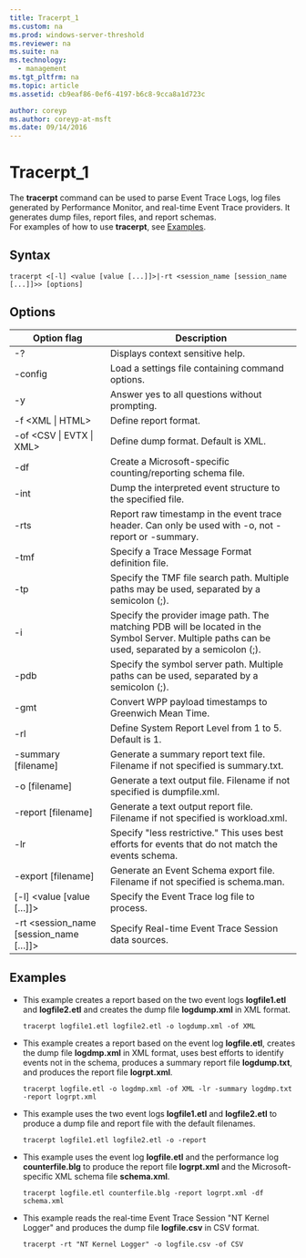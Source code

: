 ```yaml
---
title: Tracerpt_1
ms.custom: na
ms.prod: windows-server-threshold
ms.reviewer: na
ms.suite: na
ms.technology: 
  - management
ms.tgt_pltfrm: na
ms.topic: article
ms.assetid: cb9eaf86-0ef6-4197-b6c8-9cca8a1d723c

author: coreyp
ms.author: coreyp-at-msft
ms.date: 09/14/2016
---
```

# Tracerpt_1
The **tracerpt** command can be used to parse Event Trace Logs, log files generated by Performance Monitor, and real-time Event Trace providers. It generates dump files, report files, and report schemas.  
For examples of how to use **tracerpt**, see [Examples](#BKMK_EXAMPLES).  
## Syntax  
```  
tracerpt <[-l] <value [value [...]]>|-rt <session_name [session_name [...]]>> [options]  
```  
## Options  
|Option flag|Description|  
|---------------|---------------|  
|-?|Displays context sensitive help.|  
|-config <filename>|Load a settings file containing command options.|  
|-y|Answer yes to all questions without prompting.|  
|-f <XML &#124; HTML>|Define report format.|  
|-of <CSV &#124; EVTX &#124; XML>|Define dump format. Default is XML.|  
|-df <filename>|Create a Microsoft-specific counting/reporting schema file.|  
|-int <filename>|Dump the interpreted event structure to the specified file.|  
|-rts|Report raw timestamp in the event trace header. Can only be used with -o, not -report or -summary.|  
|-tmf <filename>|Specify a Trace Message Format definition file.|  
|-tp <value>|Specify the TMF file search path. Multiple paths may be used, separated by a semicolon (;).|  
|-i <value>|Specify the provider image path. The matching PDB will be located in the Symbol Server. Multiple paths can be used, separated by a semicolon (;).|  
|-pdb <value>|Specify the symbol server path. Multiple paths can be used, separated by a semicolon (;).|  
|-gmt|Convert WPP payload timestamps to Greenwich Mean Time.|  
|-rl <value>|Define System Report Level from 1 to 5. Default is 1.|  
|-summary [filename]|Generate a summary report text file. Filename if not specified is summary.txt.|  
|-o [filename]|Generate a text output file. Filename if not specified is dumpfile.xml.|  
|-report [filename]|Generate a text output report file. Filename if not specified is workload.xml.|  
|-lr|Specify "less restrictive." This uses best efforts for events that do not match the events schema.|  
|-export [filename]|Generate an Event Schema export file. Filename if not specified is schema.man.|  
|[-l] <value [value […]]>|Specify the Event Trace log file to process.|  
|-rt <session_name [session_name […]]>|Specify Real-time Event Trace Session data sources.|  
## <a name="BKMK_EXAMPLES"></a>Examples  
-   This example creates a report based on the two event logs **logfile1.etl** and **logfile2.etl** and creates the dump file **logdump.xml** in XML format.  
    ```  
    tracerpt logfile1.etl logfile2.etl -o logdump.xml -of XML  
    ```  
-   This example creates a report based on the event log **logfile.etl**, creates the dump file **logdmp.xml** in XML format, uses best efforts to identify events not in the schema, produces a summary report file **logdump.txt**, and produces the report file **logrpt.xml**.  
    ```  
    tracerpt logfile.etl -o logdmp.xml -of XML -lr -summary logdmp.txt -report logrpt.xml  
    ```  
-   This example uses the two event logs **logfile1.etl** and **logfile2.etl** to produce a dump file and report file with the default filenames.  
    ```  
    tracerpt logfile1.etl logfile2.etl -o -report  
    ```  
-   This example uses the event log **logfile.etl** and the performance log **counterfile.blg** to produce the report file **logrpt.xml** and the Microsoft-specific XML schema file **schema.xml**.  
    ```  
    tracerpt logfile.etl counterfile.blg -report logrpt.xml -df schema.xml  
    ```  
-   This example reads the real-time Event Trace Session "NT Kernel Logger" and produces the dump file **logfile.csv** in CSV format.  
    ```  
    tracerpt -rt "NT Kernel Logger" -o logfile.csv -of CSV  
    ```  
